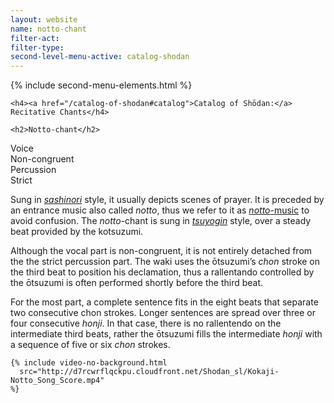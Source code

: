 ```yaml
---
layout: website
name: notto-chant
filter-act:
filter-type:
second-level-menu-active: catalog-shodan
---
```


{% include second-menu-elements.html %}

<main class="page-content">
  <div class="text-container">

    <h4><a href="/catalog-of-shodan#catalog">Catalog of Shōdan:</a> Recitative Chants</h4>

    <h2>Notto-chant</h2>

  <div class="introductory-table">
    <div class="introductory-table__element">
      <div class="introductory-table__term">Voice</div>
      <div class="introductory-table__definition">Non-congruent</div>
    </div>
    <div class="introductory-table__element">
      <div class="introductory-table__term">Percussion</div>
      <div class="introductory-table__definition">Strict</div>
    </div>
  </div>

  <p>Sung in <a href="/music/voices#Sashinori" target="_blank"><em>sashinori</em></a> style, it usually depicts scenes of prayer. It is preceded by an entrance music also called <em>notto</em>, thus we refer to it as <a href="/catalog-of-shodan/notto-music" target="_blank"><em>notto</em>-music</a> to avoid confusion. The <em>notto</em>-chant is sung in <a href="/music/voices#Tsuyogin" target="_blank"><em>tsuyogin</em></a> style, over a steady beat provided by the kotsuzumi.</p>

  <p>Although the vocal part is non-congruent, it is not entirely detached from the the strict percussion part. The waki uses the ōtsuzumi’s <em>chon</em> stroke on the third beat to position his declamation, thus a rallentando controlled by the ōtsuzumi is often performed shortly before the third beat.</p>

  <p>For the most part, a complete sentence fits in the eight beats that separate two consecutive chon strokes. Longer sentences are spread over three or four consecutive <em>honji</em>. In that case, there is no rallentendo on the intermediate third beats, rather the ōtsuzumi fills the intermediate <em>honji</em>  with a sequence of five or six <em>chon</em> strokes.</p>

    {% include video-no-background.html
      src="http://d7rcwrflqckpu.cloudfront.net/Shodan_sl/Kokaji-Notto_Song_Score.mp4"
    %}

</div>
</main>
